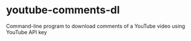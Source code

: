 # youtube-comments-dl
Command-line program to download comments of a YouTube video using YouTube API key
